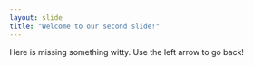 ```yaml
---
layout: slide
title: "Welcome to our second slide!"
---
```

Here is missing something witty.
Use the left arrow to go back!
